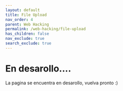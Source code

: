 ```yaml
---
layout: default
title: File Upload
nav_order: 4
parent: Web Hacking
permalink: /web-hacking/file-upload
has_children: false
nav_exclude: true
search_exclude: true
---
```


# En desarollo....

La pagina se encuentra en desarollo, vuelva pronto :)